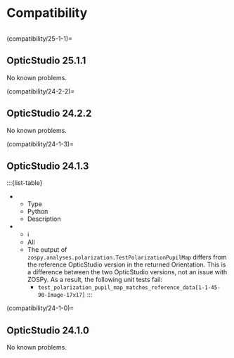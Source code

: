 # Compatibility

```{include} compatibility_table.md
```

(compatibility/25-1-1)=
## OpticStudio 25.1.1

No known problems.

(compatibility/24-2-2)=
## OpticStudio 24.2.2

No known problems.

(compatibility/24-1-3)=
## OpticStudio 24.1.3

:::{list-table}
* - Type
  - Python
  - Description
* - ℹ
  - All
  - The output of `zospy.analyses.polarization.TestPolarizationPupilMap` differs from the reference OpticStudio version in the returned Orientation. 
    This is a difference between the two OpticStudio versions, not an issue with ZOSPy. 
    As a result, the following unit tests fail:
     - `test_polarization_pupil_map_matches_reference_data[1-1-45-90-Image-17x17]`
:::

(compatibility/24-1-0)=
## OpticStudio 24.1.0

No known problems.
